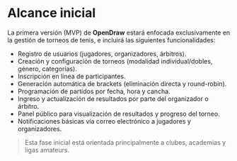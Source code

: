 # Alcance inicial

La primera versión (MVP) de **OpenDraw** estará enfocada exclusivamente en la gestión de torneos de tenis, e incluirá las siguientes funcionalidades:

- Registro de usuarios (jugadores, organizadores, árbitros).  
- Creación y configuración de torneos (modalidad individual/dobles, género, categorías).  
- Inscripción en línea de participantes.  
- Generación automática de brackets (eliminación directa y round-robin).  
- Programación de partidos por fecha, hora y cancha.  
- Ingreso y actualización de resultados por parte del organizador o árbitro.  
- Panel público para visualización de resultados y progreso del torneo.  
- Notificaciones básicas vía correo electrónico a jugadores y organizadores.  

> Esta fase inicial está orientada principalmente a clubes, academias y ligas amateurs.

